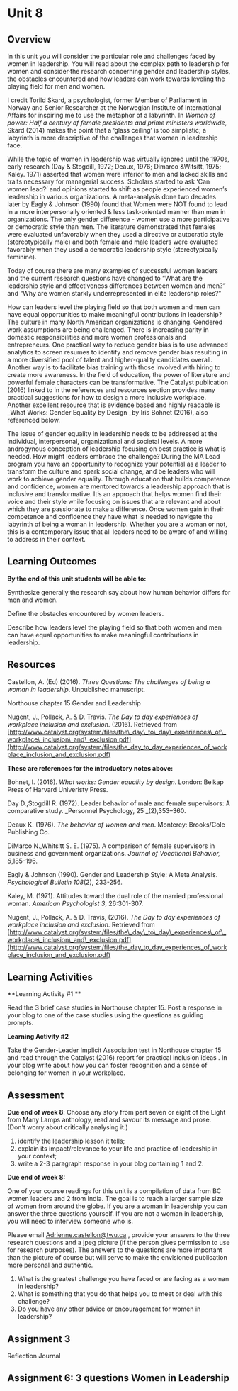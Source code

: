 # Unit 8

## Overview

In this unit you will consider the particular role and challenges faced by women in leadership. You will read about the complex path to leadership for women and consider·the research concerning gender and leadership styles, the obstacles encountered and how leaders can work towards leveling the playing field for men and women.

I credit Torild Skard, a psychologist, former Member of Parliament in Norway and Senior Researcher at the Norwegian Institute of International Affairs for inspiring me to use the metaphor of a labyrinth. In _Women of power: Half a century of female presidents and prime ministers worldwide_, Skard \(2014\) makes the point that  a ‘glass ceiling’ is too simplistic; a labyrinth is more descriptive of the challenges that women in leadership face.

While the topic of women in leadership was virtually ignored until the 1970s, early research \(Day & Stogdill, 1972; Deaux, 1976; Dimarco &Witsitt, 1975; Kaley. 1971\) asserted that women were inferior to men and lacked skills and traits necessary for managerial success. Scholars started to ask ‘Can women lead?’ and opinions started to shift as people experienced women’s leadership in various organizations. A meta-analysis done two decades later by Eagly & Johnson \(1990\) found that Women were NOT found to lead in a more interpersonally oriented & less task-oriented manner than men in organizations. The only gender difference - women use a more participative or democratic style than men. The literature demonstrated that females were evaluated unfavorably when they used a directive or autocratic style \(stereotypically male\) and both female and male leaders were evaluated favorably when they used a democratic leadership style \(stereotypically feminine\).

Today of course there are many examples of successful women leaders and the current research questions have changed to “What are the leadership style and effectiveness differences between women and men?” and “Why are women starkly underrepresented in elite leadership roles?”

How can leaders level the playing field so that both women and men can have equal opportunities to make meaningful contributions in leadership? The culture in many North American organizations is changing. Gendered work assumptions are being challenged. There is increasing parity in domestic responsibilities and more women professionals and entrepreneurs. One practical way to reduce gender bias is to use advanced analytics to screen resumes to identify and remove gender bias resulting in a more diversified pool of talent and higher-quality candidates overall. Another way is to facilitate bias training with those involved with hiring to create more awareness. In the field of education, the power of literature and powerful female characters can be transformative.  The Catalyst publication \(2016\) linked to in the references and resources section provides many practical suggestions for how to design a more inclusive workplace.  Another excellent resource that is evidence based and highly readable is \_What Works: Gender Equality by Design \_by Iris Bohnet \(2016\), also referenced below.

The issue of gender equality in leadership needs to be addressed at the individual, interpersonal, organizational and societal levels. A more androgynous conception of leadership focusing on best practice is what is needed. How might leaders embrace the challenge? During the MA Lead program you have an opportunity to recognize your potential as a leader to transform the culture and spark social change, and be leaders who will work to achieve gender equality. Through education that builds competence and confidence, women are mentored towards a leadership approach that is inclusive and transformative. It’s an approach that helps women find their voice and their style while focusing on issues that are relevant and about which they are passionate to make a difference. Once women gain in their competence and confidence they have what is needed to navigate the labyrinth of being a woman in leadership. Whether you are a woman or not, this is a contemporary issue that all leaders need to be aware of and willing to address in their context.

## Learning Outcomes

**By the end of this unit students will be able to:**

Synthesize generally the research say about how human behavior differs for men and women.

Define the obstacles encountered by women leaders.

Describe how leaders level the playing field so that both women and men can have equal opportunities to make meaningful contributions in leadership.

## Resources

Castellon, A. \(Ed\) \(2016\). _Three Questions: The challenges of being a woman in leadership_. Unpublished manuscript.

Northouse chapter 15 Gender and Leadership

Nugent, J., Pollack, A. & D. Travis. _The Day to day experiences of workplace inclusion and exclusion_. \(2016\). Retrieved from [http://www.catalyst.org/system/files/the\_day\_to\_day\_experiences\_of\_workplace\_inclusion\_and\_exclusion.pdf](http://www.catalyst.org/system/files/the_day_to_day_experiences_of_workplace_inclusion_and_exclusion.pdf)

**These are references for the introductory notes above:**

Bohnet, I. \(2016\). _What works: Gender equality by design_. London: Belkap Press of Harvard Univeristy Press.

Day D.,Stogdill R. \(1972\). Leader behavior of male and female supervisors: A comparative study. _Personnel Psychology, 25 _\(2\),353–360.

Deaux K. \(1976\). _The behavior of women and men_. Monterey: Brooks/Cole Publishing Co.

DiMarco N.,Whitsitt S. E. \(1975\). A comparison of female supervisors in business and government organizations. _Journal of Vocational Behavior, 6_,185–196.

Eagly & Johnson \(1990\). Gender and Leadership Style: A Meta Analysis. _Psychological Bulletin_ _108_\(2\), 233-256.

Kaley, M. \(1971\). Attitudes toward the dual role of the married professional woman. _American Psychologist 3_, 26:301-307.

Nugent, J., Pollack, A. & D. Travis, \(2016\). _The Day to day experiences of workplace inclusion and exclusion_. Retrieved from [http://www.catalyst.org/system/files/the\_day\_to\_day\_experiences\_of\_workplace\_inclusion\_and\_exclusion.pdf](http://www.catalyst.org/system/files/the_day_to_day_experiences_of_workplace_inclusion_and_exclusion.pdf)

## Learning Activities

**Learning Activity \#1 **

Read the 3 brief case studies in Northouse chapter 15. Post a response in your blog to one of the case studies using the questions as guiding prompts.

**Learning Activity \#2**

Take the Gender-Leader Implicit Association test in Northouse chapter 15 and read through the Catalyst \(2016\) report for practical inclusion ideas . In your blog write about how you can foster recognition and a sense of belonging for women in your workplace.

## Assessment

**Due end of week 8**: Choose any story from part seven or eight of the Light from Many Lamps anthology, read and savour its message and prose. \(Don't worry about critically analysing it.\)

1. identify the leadership lesson it tells;
2. explain its impact/relevance to your life and practice of leadership in your context;
3. write a 2-3 paragraph response in your blog containing 1 and 2.

**Due end of week 8:**

One of your course readings for this unit is a compilation of data from BC women leaders and 2 from India. The goal is to reach a larger sample size of women from around the globe. If you are a woman in leadership you can answer the three questions yourself. If you are not a woman in leadership, you will need to interview someone who is.

Please email Adrienne.castellon@twu.ca , provide your answers to the three research questions and a jpeg picture \(if the person gives permission to use for research purposes\). The answers to the questions are more important than the picture of course but will serve to make the envisioned publication more personal and authentic.

1. What is the greatest challenge you have faced or are facing as a woman in leadership?
2. What is something that you do that helps you to meet or deal with this challenge?
3. Do you have any other advice or encouragement for women in leadership?

## Assignment 3

Reflection Journal

## Assignment 6: 3 questions Women in Leadership



